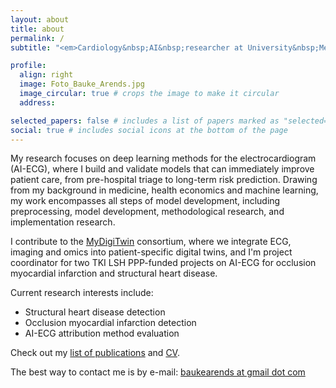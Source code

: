```yaml
---
layout: about
title: about
permalink: /
subtitle: "<em>Cardiology&nbsp;AI&nbsp;researcher at University&nbsp;Medical&nbsp;Center&nbsp;Utrecht</em>"

profile:
  align: right
  image: Foto_Bauke_Arends.jpg
  image_circular: true # crops the image to make it circular
  address:

selected_papers: false # includes a list of papers marked as "selected={true}"
social: true # includes social icons at the bottom of the page
---
```


My research focuses on deep learning methods for the electrocardiogram (AI-ECG), where I build and validate models that can immediately improve patient care, from pre-hospital triage to long-term risk prediction. Drawing from my background in medicine, health economics and machine learning, my work encompasses all steps of model development, including preprocessing, model development, methodological research, and implementation research.

I contribute to the [MyDigiTwin](https://www.mydigitwin.nl) consortium, where we integrate ECG, imaging and omics into patient-specific digital twins, and I'm project coordinator for two TKI LSH PPP-funded projects on AI-ECG for occlusion myocardial infarction and structural heart disease.

Current research interests include:
- Structural heart disease detection
- Occlusion myocardial infarction detection
- AI-ECG attribution method evaluation

Check out my [list of publications](/publications) and [CV](/cv).

The best way to contact me is by e-mail: [baukearends at gmail dot com](mailto:baukearends@gmail.com)
